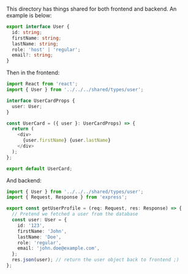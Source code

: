 This directory has things shared for both frontend and backend. An example is below:

```typescript
export interface User {
  id: string;
  firstName: string;
  lastName: string;
  role: 'host' | 'regular';
  email?: string;
}
```

Then in the frontend:

```typescript
import React from 'react';
import { User } from '../../../shared/types/user';

interface UserCardProps {
  user: User;
}

const UserCard = ({ user }: UserCardProps) => {
  return (
    <div>
      {user.firstName} {user.lastName}
    </div>
  );
};

export default UserCard;
```

And backend:

```typescript
import { User } from '../../../shared/types/user';
import { Request, Response } from 'express';

export const getUserProfile = (req: Request, res: Response) => {
  // Pretend we fetched a user from the database
  const user: User = {
    id: '123',
    firstName: 'John',
    lastName: 'Doe',
    role: 'regular',
    email: 'john.doe@example.com',
  };
  res.json(user); // return the user object back to frontend ;)
};
```
